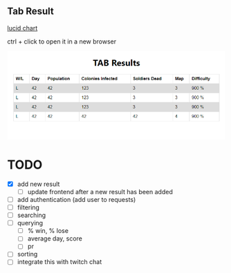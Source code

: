 ## Tab Result

[lucid chart](https://app.lucidchart.com/documents/edit/b0e2f9bd-8ba5-4529-9c7b-ff945988fe13/gMkxIBQur9CX#?folder_id=home&browser=icon)

ctrl + click to open it in a new browser


<img src="https://github.com/MV88/tab-results/blob/master/public/demo_page.png?raw=true" alt ="demo preview"/>


# TODO

- [x] add new result
  - [ ] update frontend after a new result has been added
- [ ] add authentication (add user to requests)
- [ ] filtering
- [ ] searching
- [ ] querying
  - [ ] % win, % lose
  - [ ] average day, score
  - [ ] pr
- [ ] sorting
- [ ] integrate this with twitch chat